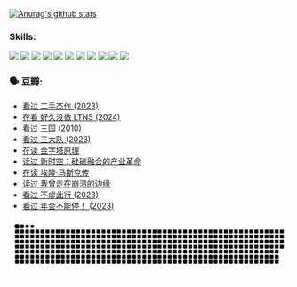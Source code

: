 
[![Anurag's github stats](https://github-readme-stats.vercel.app/api?username=w940853815)](https://github.com/anuraghazra/github-readme-stats)

### Skills:

<code><img height="32" src="https://cdn.jsdelivr.net/npm/simple-icons@v5/icons/python.svg"></code>
<code><img height="32" src="https://cdn.jsdelivr.net/npm/simple-icons@v5/icons/javascript.svg"></code>
<code><img height="32" src="https://cdn.jsdelivr.net/npm/simple-icons@v5/icons/django.svg"></code>
<code><img height="32" src="https://cdn.jsdelivr.net/npm/simple-icons@v5/icons/flask.svg"></code>
<code><img height="32" src="https://cdn.jsdelivr.net/npm/simple-icons@v5/icons/vuetify.svg"></code>
<code><img height="32" src="https://cdn.jsdelivr.net/npm/simple-icons@v5/icons/git.svg"></code>
<code><img height="32" src="https://cdn.jsdelivr.net/npm/simple-icons@v5/icons/docker.svg"></code>
<code><img height="32" src="https://cdn.jsdelivr.net/npm/simple-icons@v5/icons/postgresql.svg"></code>
<code><img height="32" src="https://cdn.jsdelivr.net/npm/simple-icons@v5/icons/elasticsearch.svg"></code>
<code><img height="32" src="https://cdn.jsdelivr.net/npm/simple-icons@v5/icons/macos.svg"></code>
<code><img height="32" src="https://cdn.jsdelivr.net/npm/simple-icons@v5/icons/linux.svg"></code>

### 🗣 豆瓣:

<!-- DOUBAN-ACTIVITIES:START -->
- [看过 二手杰作‎ (2023)](https://www.douban.com/people/136069238/status/4522502716/?_i=08236951)
- [在看 好久没做 LTNS‎ (2024)](https://www.douban.com/people/136069238/status/4521969883/?_i=08236951)
- [看过 三国‎ (2010)](https://www.douban.com/people/136069238/status/4521634661/?_i=08236951)
- [看过 三大队‎ (2023)](https://www.douban.com/people/136069238/status/4510323325/?_i=08236952)
- [在读 金字塔原理](https://www.douban.com/people/136069238/status/4507497587/?_i=08236952)
- [读过 新时空：硅碳融合的产业革命](https://www.douban.com/people/136069238/status/4506659177/?_i=08236952)
- [在读 埃隆·马斯克传](https://www.douban.com/people/136069238/status/4500417190/?_i=08236952)
- [读过 我曾走在崩溃的边缘](https://www.douban.com/people/136069238/status/4500416754/?_i=08236952)
- [看过 不虚此行‎ (2023)](https://www.douban.com/people/136069238/status/4499973052/?_i=08236952)
- [看过 年会不能停！‎ (2023)](https://www.douban.com/people/136069238/status/4498582002/?_i=08236952)
<!-- DOUBAN-ACTIVITIES:END -->


![Snake animation](https://raw.githubusercontent.com/w940853815/w940853815/output/github-contribution-grid-snake.svg)

<!--
**w940853815/w940853815** is a ✨ _special_ ✨ repository because its `README.md` (this file) appears on your GitHub profile.

Here are some ideas to get you started:

- 🔭 I’m currently working on ...
- 🌱 I’m currently learning ...
- 👯 I’m looking to collaborate on ...
- 🤔 I’m looking for help with ...
- 💬 Ask me about ...
- 📫 How to reach me: ...
- 😄 Pronouns: ...
- ⚡ Fun fact: ...
-->
